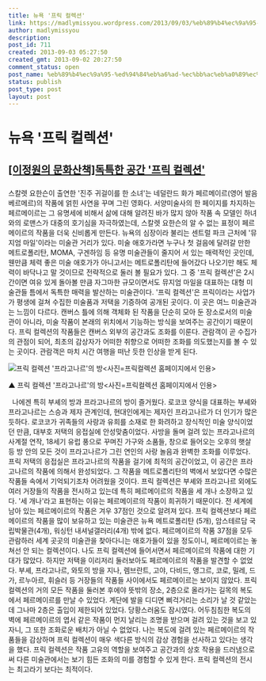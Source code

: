 ```yaml
---
title: 뉴욕 '프릭 컬렉션'
link: https://madlymissyou.wordpress.com/2013/09/03/%eb%89%b4%ec%9a%95-%ed%94%84%eb%a6%ad-%ec%bb%ac%eb%a0%89%ec%85%98/
author: madlymissyou
description: 
post_id: 711
created: 2013-09-03 05:27:50
created_gmt: 2013-09-02 20:27:50
comment_status: open
post_name: %eb%89%b4%ec%9a%95-%ed%94%84%eb%a6%ad-%ec%bb%ac%eb%a0%89%ec%85%98
status: publish
post_type: post
layout: post
---
```


# 뉴욕 '프릭 컬렉션'

## [[이정원의 문화산책]독특한 공간 '프릭 컬렉션'](http://hellodd.com/news/article.html?no=43504)

### 

스칼렛 요한슨이 출연한 '진주 귀걸이를 한 소녀'는 네덜란드 화가 페르메이르(영어 발음 베르메르)의 작품에 얽힌 사연을 꾸며 그린 영화다. 서양미술사의 한 페이지를 차지하는 페르메이르는 그 유명세에 비해서 삶에 대해 알려진 바가 많지 않아 작품 속 모델인 하녀와의 로맨스가 대중의 호기심을 자극하였는데, 스칼렛 요한슨의 알 수 없는 표정이 페르메이르의 작품을 더욱 신비롭게 만든다. 뉴욕의 심장이라 불리는 센트럴 파크 근처에 '뮤지엄 마일'이라는 미술관 거리가 있다. 미술 애호가라면 누구나 첫 걸음에 달려갈 만한 메트로폴리탄, MOMA, 구겐하임 등 유명 미술관들이 줄지어 서 있는 매력적인 곳인데, 웬만큼 체력 좋은 미술 애호가가 아니고서는 메트로폴리탄에 들어갔다 나오기만 해도 체력이 바닥나고 말 것이므로 전략적으로 둘러 볼 필요가 있다. 그 중 '프릭 컬렉션'은 2시간이면 여유 있게 돌아볼 만큼 자그마한 규모이면서도 뮤지엄 마일을 대표하는 대형 미술관들 틈에서 독특한 매력을 발산하는 미술관이다. '프릭 컬렉션'은 프릭이라는 사업가가 평생에 걸쳐 수집한 미술품과 저택을 기증하여 공개된 곳이다. 이 곳은 여느 미술관과는 느낌이 다르다. 캔버스 틀에 의해 객체화 된 작품을 단순히 모아 둔 장소로서의 미술관이 아니라, 미술 작품이 본래의 위치에서 기능하는 방식을 보여주는 공간이기 때문이다. 프릭 컬렉션의 작품들은 캔버스 외부의 공간과도 조화를 이룬다. 관람객이 곧 수집가의 관점이 되어, 최초의 감상자가 어떠한 취향으로 어떠한 조화를 의도했는지를 볼 수 있는 곳이다. 관람객은 마치 시간 여행을 떠난 듯한 인상을 받게 된다. 

![프릭 컬렉션 '프라고나르'의 방<사진=프릭컬렉션 홈페이지에서 인용>  ](http://www.hellodd.com/data/photos/20130936/art_1378172771.jpg)

▲ 프릭 컬렉션 '프라고나르'의 방<사진=프릭컬렉션 홈페이지에서 인용>

  나에겐 특히 부셰의 방과 프라고나르의 방이 즐거웠다. 로코코 양식을 대표하는 부셰와 프라고나르는 스승과 제자 관계인데, 현대인에게는 제자인 프라고나르가 더 인기가 많은 듯하다. 로코코가 귀족들의 사랑과 유희를 소재로 한 화려하고 장식적인 미술 양식이었던 만큼, 대부호 저택의 응접실에 안성맞춤이었다. 사방을 돌며 걸려 있는 프라고나르의 사계절 연작, 18세기 유럽 풍으로 꾸며진 가구와 소품들, 창으로 들어오는 오후의 햇살 등 방 안의 모든 것이 프라고나르가 그린 연인의 사랑 놀음과 완벽한 조화를 이루었다. 프릭 저택의 응접실은 프라고나르의 작품을 걸기에 최적의 공간이었고, 이 공간은 프라고나르의 작품에 의해서 완성되었다. 그 작품을 메트로폴리탄의 벽에서 보았다면 수많은 작품들 속에서 기억되기조차 어려웠을 것이다. 프릭 컬렉션은 부셰와 프라고나르 외에도 여러 거장들의 작품을 전시하고 있는데 특히 페르메이르의 작품을 세 개나 소장하고 있다. '세 개나'라고 표현하는 이유는 페르메이르의 작품이 희귀하기 때문이다. 전 세계에 남아 있는 페르메이르의 작품은 겨우 37점인 것으로 알려져 있다. 프릭 컬렉션보다 페르메이르의 작품을 많이 보유하고 있는 미술관은 뉴욕 메트로폴리탄 (5개), 암스테르담 국립박물관(4개), 워싱턴 내셔널갤러리(4개) 밖에 없다. 페르메이르의 작품 37점을 모두 관람하러 세계 곳곳의 미술관을 찾아다니는 애호가들이 있을 정도이니, 페르메이르는 놓쳐선 안 되는 컬렉션이다. 나도 프릭 컬렉션에 들어서면서 페르메이르의 작품에 대한 기대가 많았다. 하지만 저택을 이리저리 둘러보아도 페르메이르의 작품을 발견할 수 없었다. 부셰, 프라고나르, 와토의 방을 지나, 렘브란트, 고야, 다비드, 앵그르, 코로, 밀레, 드가, 르누아르, 휘슬러 등 거장들의 작품들 사이에서도 페르메이르는 보이지 않았다. 프릭 컬렉션의 거의 모든 작품을 둘러본 후에야 뜻밖의 장소, 2층으로 올라가는 길목의 복도에서 페르메이르를 만날 수 있었다. 계단에 발을 디디면 삐걱거리는 소리가 날 것 같았는데 그나마 2층은 출입이 제한되어 있었다. 당황스러움도 잠시였다. 어두침침한 복도의 벽에 페르메이르의 엽서 같은 작품이 먼지 날리는 조명을 받으며 걸려 있는 것을 보고 있자니, 그 또한 조화로운 배치가 아닐 수 없었다. 나는 복도에 걸려 있는 페르메이르의 작품들을 감상하며 프릭 컬렉션이 매우 색다른 방식의 감상 경험을 선사하고 있다는 생각을 했다. 프릭 컬렉션은 작품 고유의 역할을 보여주고 공간과의 상호 작용을 드러냄으로써 다른 미술관에서는 보기 힘든 조화의 미를 경험할 수 있게 한다. 프릭 컬렉션의 전시는 최고라기 보다는 최적이다.